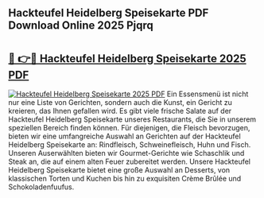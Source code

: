 ## Hackteufel Heidelberg Speisekarte PDF Download Online 2025 Pjqrq

# <h2><a href="http://gc8ugc.nevu.top/?p=Hackteufel+Heidelberg+Speisekarte">🔗 👉🔴 Hackteufel Heidelberg Speisekarte 2025 PDF</a></h2>

[![Hackteufel Heidelberg Speisekarte 2025 PDF](https://i.imgur.com/dBaPXMq.png)](http://gc8ugc.nevu.top/?p=Hackteufel+Heidelberg+Speisekarte)
Ein Essensmenü ist nicht nur eine Liste von Gerichten, sondern auch die Kunst, ein Gericht zu kreieren, das Ihnen gefallen wird. Es gibt viele frische Salate auf der Hackteufel Heidelberg Speisekarte unseres Restaurants, die Sie in unserem speziellen Bereich finden können. Für diejenigen, die Fleisch bevorzugen, bieten wir eine umfangreiche Auswahl an Gerichten auf der Hackteufel Heidelberg Speisekarte an: Rindfleisch, Schweinefleisch, Huhn und Fisch. Unseren Auserwählten bieten wir Gourmet-Gerichte wie Schaschlik und Steak an, die auf einem alten Feuer zubereitet werden. Unsere Hackteufel Heidelberg Speisekarte bietet eine große Auswahl an Desserts, von klassischen Torten und Kuchen bis hin zu exquisiten Crème Brûlée und Schokoladenfuufus.
